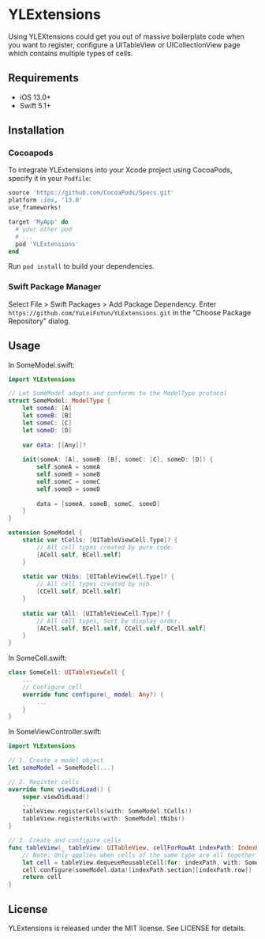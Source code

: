 # YLExtensions
Using YLEXtensions could get you out of massive boilerplate code when you want to register, configure a UITableView or UICollectionView page which contains multiple types of cells.



## Requirements

* iOS 13.0+
* Swift 5.1+



## Installation

### Cocoapods

To integrate YLExtensions into your Xcode project using CocoaPods, specify it in your `Podfile`:

```ruby
source 'https://github.com/CocoaPods/Specs.git'
platform :ios, '13.0'
use_frameworks!

target 'MyApp' do
  # your other pod
  # ...
  pod 'YLExtensions'
end
```

Run `pod install` to build your dependencies.

### Swift Package Manager

Select File > Swift Packages > Add Package Dependency. Enter `https://github.com/YuLeiFuYun/YLExtensions.git` in the "Choose Package Repository" dialog.



## Usage

In SomeModel.swift:

```swift
import YLExtensions

// Let SomeModel adopts and conforms to the ModelType protocol
struct SomeModel: ModelType {
    let someA: [A]
    let someB: [B]
    let someC: [C]
    let someD: [D]
    
    var data: [[Any]]?
    
    init(someA: [A], someB: [B], someC: [C], someD: [D]) {
        self.someA = someA
        self.someB = someB
        self.someC = someC
        self.someD = someD
        
        data = [someA, someB, someC, someD]
    }
}

extension SomeModel {
    static var tCells: [UITableViewCell.Type]? {
        // All cell types created by pure code.
        [ACell.self, BCell.self]
    }
    
    static var tNibs: [UITableViewCell.Type]? {
        // All cell types created by nib.
        [CCell.self, DCell.self]
    }
    
    static var tAll: [UITableViewCell.Type]? {
        // All cell types, Sort by display order.
        [ACell.self, BCell.self, CCell.self, DCell.self]
    }
}
```

In SomeCell.swift:

```swift
class SomeCell: UITableViewCell {
    ...
    // Configure cell
    override func configure(_ model: Any?) {
        ...
    }
}
```

In SomeViewController.swift:

```swift
import YLExtensions

// 1. Create a model object
let someModel = SomeModel(...)

// 2. Register cells
override func viewDidLoad() {
    super.viewDidLoad()
    ...
    tableView.registerCells(with: SomeModel.tCells!)
    tableView.registerNibs(with: SomeModel.tNibs!)
}

// 3. Create and configure cells
func tableView(_ tableView: UITableView, cellForRowAt indexPath: IndexPath) -> UITableViewCell {
    // Note: Only applies when cells of the same type are all together and the different types of cells are in different section.
    let cell = tableView.dequeueReusableCell(for: indexPath, with: SomeModel.tAll!)
    cell.configure(someModel.data![indexPath.section][indexPath.row])
    return cell
}
```



## License

YLExtensions is released under the MIT license. See LICENSE for details.